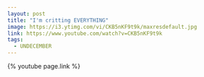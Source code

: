 ```yaml
---
layout: post
title: "I'm critting EVERYTHING"
image: https://i3.ytimg.com/vi/CKB5nKF9t9k/maxresdefault.jpg
link: https://www.youtube.com/watch?v=CKB5nKF9t9k
tags:
  - UNDECEMBER
---
```


{% youtube page.link %}
